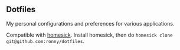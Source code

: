 Dotfiles
--------

My personal configurations and preferences for various applications.

Compatible with [homesick](https://github.com/technicalpickles/homesick).
Install homesick, then do `homesick clone git@github.com:ronny/dotfiles`.
